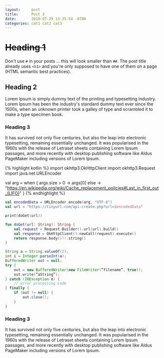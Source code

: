 ```yaml
---
layout:     post
title:      Post 3
date:       2018-07-29 13:35:54 -0700
categories: cat1 cat2 cat3
---
```

# ~~Heading 1~~
Don't use `#` in your posts ... this will look smaller than `##`. The post title already uses
`<h1>` and you're only supposed to have one of them on a page (HTML semantic best practices).

## Heading 2
Lorem Ipsum is simply dummy text of the printing and typesetting industry. Lorem Ipsum has been 
the industry's standard dummy text ever since the 1500s, when an unknown printer took a galley 
of type and scrambled it to make a type specimen book. 

### Heading 3
It has survived not only five centuries, but also the leap into electronic typesetting, 
remaining essentially unchanged. It was popularised in the 1960s with the release of Letraset 
sheets containing Lorem Ipsum passages, and more recently with desktop publishing software like 
Aldus PageMaker including versions of Lorem Ipsum.

{% highlight kotlin %}
import okhttp3.OkHttpClient
import okhttp3.Request
import java.net.URLEncoder

val arg = when {
    args.size > 0 -> args[0]
    else -> "https://en.wikipedia.org/wiki/Cache_replacement_policies#Last_in_first_out_(LIFO)"
}
{% endhighlight %}

```kotlin
val encodedData = URLEncoder.encode(arg, "UTF-8")
val url = "https://tinyurl.com/api-create.php?url=$encodedData"

print(doGet(url))

fun doGet(url: String): String {
    val request = Request.Builder().url(url).build()
    val response = OkHttpClient().newCall(request).execute()
    return response.body()!!.string()
}
```

```java
String a = String.valueOf(2); 
int i = Integer.parseInt(a);  
BufferedWriter out = null;
try {
    out = new BufferedWriter(new FileWriter(”filename”, true));
    out.write(”aString”);
} catch (IOException e) {
    // error processing code
} finally {
    if (out != null) {
        out.close();
    }
}
```

### Heading 3
It has survived not only five centuries, but also the leap into electronic typesetting, 
remaining essentially unchanged. It was popularised in the 1960s with the release of Letraset 
sheets containing Lorem Ipsum passages, and more recently with desktop publishing software like 
Aldus PageMaker including versions of Lorem Ipsum.
